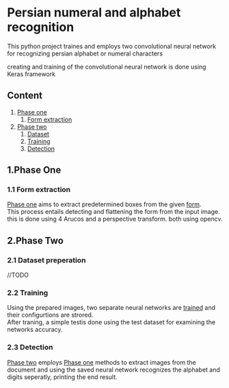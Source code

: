 # Persian numeral and alphabet recognition
This python project traines and employs two convolutional neural network for recognizing persian alphabet or numeral characters

creating and training of the convolutional neural network is done using Keras framework


## Content  
1. [Phase one](#p1)
    1. [Form extraction](#p1.1)
2. [Phase two](#p2)
    1. [Dataset](#p2.1)
    2. [Training](#p2.2)
    3. [Detection](#p2.3)


## 1.Phase One <a name="p1"></a>
### 1.1 Form extraction <a name="p1.1"></a>
[Phase one](phaseOne.py) aims to extract predetermined boxes from the given [form](Form_a5.pdf).  
This process entails detecting and flattening the form from the input image. 
this is done using 4 Arucos and a perspective transform. both using opencv.

## 2.Phase Two <a name="p2"></a>
### 2.1 Dataset preperation <a name="p2.1"></a>

//TODO

### 2.2 Training <a name="p2.2"></a>
Using the prepared images, two separate neural networks are [trained](Trainer.ipynb) 
and their configurtions are strored.  
After traning, a simple testis done using the test dataset for examining the networks accuracy.

### 2.3 Detection <a name="p2.3"></a>
[Phase two](phaseTwo.py) employs [Phase one](phaseOne.py) methods 
to extract images from the document and using the saved neural network recognizes the alphabet and digits seperatly, printing the end result.
